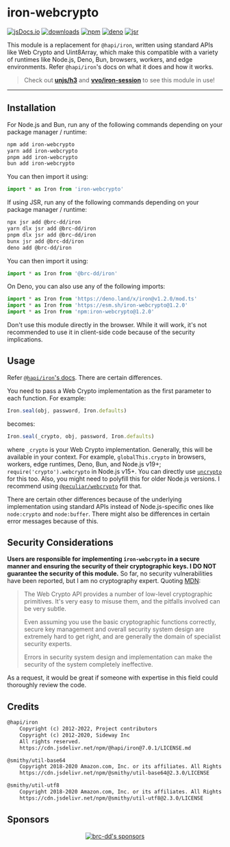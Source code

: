 # iron-webcrypto

[![jsDocs.io](https://img.shields.io/badge/jsDocs.io-reference-blue?style=flat-square)](https://www.jsdocs.io/package/iron-webcrypto)
[![downloads](https://img.shields.io/npm/dm/iron-webcrypto?style=flat-square)](https://www.npmjs.com/package/iron-webcrypto)
[![npm](https://img.shields.io/npm/v/iron-webcrypto?style=flat-square)](https://www.npmjs.com/package/iron-webcrypto)
[![deno](https://img.shields.io/badge/deno-iron@v1.2.0-blue.svg?style=flat-square)](https://deno.land/x/iron@v1.2.0/mod.ts)
[![jsr](https://img.shields.io/badge/jsr-@brc--dd/iron@v1.2.0-blue.svg?style=flat-square)](https://jsr.io/@brc-dd/iron)

This module is a replacement for `@hapi/iron`, written using standard APIs like
Web Crypto and Uint8Array, which make this compatible with a variety of runtimes
like Node.js, Deno, Bun, browsers, workers, and edge environments. Refer
`@hapi/iron`'s docs on what it does and how it works.

> Check out [**unjs/h3**](https://github.com/unjs/h3) and
> [**vvo/iron-session**](https://github.com/vvo/iron-session) to see this module
> in use!

---

## Installation

For Node.js and Bun, run any of the following commands depending on your package
manager / runtime:

```sh
npm add iron-webcrypto
yarn add iron-webcrypto
pnpm add iron-webcrypto
bun add iron-webcrypto
```

You can then import it using:

```ts
import * as Iron from 'iron-webcrypto'
```

If using JSR, run any of the following commands depending on your package
manager / runtime:

```sh
npx jsr add @brc-dd/iron
yarn dlx jsr add @brc-dd/iron
pnpm dlx jsr add @brc-dd/iron
bunx jsr add @brc-dd/iron
deno add @brc-dd/iron
```

You can then import it using:

```ts
import * as Iron from '@brc-dd/iron'
```

On Deno, you can also use any of the following imports:

```ts
import * as Iron from 'https://deno.land/x/iron@v1.2.0/mod.ts'
import * as Iron from 'https://esm.sh/iron-webcrypto@1.2.0'
import * as Iron from 'npm:iron-webcrypto@1.2.0'
```

Don't use this module directly in the browser. While it will work, it's not
recommended to use it in client-side code because of the security implications.

## Usage

Refer [`@hapi/iron`'s docs](https://hapi.dev/module/iron/). There are certain
differences.

You need to pass a Web Crypto implementation as the first parameter to each
function. For example:

```ts
Iron.seal(obj, password, Iron.defaults)
```

becomes:

```ts
Iron.seal(_crypto, obj, password, Iron.defaults)
```

where `_crypto` is your Web Crypto implementation. Generally, this will be
available in your context. For example, `globalThis.crypto` in browsers,
workers, edge runtimes, Deno, Bun, and Node.js v19+;
`require('crypto').webcrypto` in Node.js v15+. You can directly use
[`uncrypto`](https://github.com/unjs/uncrypto) for this too. Also, you might
need to polyfill this for older Node.js versions. I recommend using
[`@peculiar/webcrypto`](https://github.com/PeculiarVentures/webcrypto) for that.

There are certain other differences because of the underlying implementation
using standard APIs instead of Node.js-specific ones like `node:crypto` and
`node:buffer`. There might also be differences in certain error messages because
of this.

## Security Considerations

**Users are responsible for implementing `iron-webcrypto` in a secure manner and
ensuring the security of their cryptographic keys. I DO NOT guarantee the
security of this module.** So far, no security vulnerabilities have been
reported, but I am no cryptography expert. Quoting
[MDN](https://developer.mozilla.org/en-US/docs/Web/API/Web_Crypto_API):

> The Web Crypto API provides a number of low-level cryptographic primitives.
> It's very easy to misuse them, and the pitfalls involved can be very subtle.
>
> Even assuming you use the basic cryptographic functions correctly, secure key
> management and overall security system design are extremely hard to get right,
> and are generally the domain of specialist security experts.
>
> Errors in security system design and implementation can make the security of
> the system completely ineffective.

As a request, it would be great if someone with expertise in this field could
thoroughly review the code.

## Credits

```txt
@hapi/iron
    Copyright (c) 2012-2022, Project contributors
    Copyright (c) 2012-2020, Sideway Inc
    All rights reserved.
    https://cdn.jsdelivr.net/npm/@hapi/iron@7.0.1/LICENSE.md

@smithy/util-base64
    Copyright 2018-2020 Amazon.com, Inc. or its affiliates. All Rights Reserved.
    https://cdn.jsdelivr.net/npm/@smithy/util-base64@2.3.0/LICENSE

@smithy/util-utf8
    Copyright 2018-2020 Amazon.com, Inc. or its affiliates. All Rights Reserved.
    https://cdn.jsdelivr.net/npm/@smithy/util-utf8@2.3.0/LICENSE
```

## Sponsors

<p align="center">
  <a href="https://cdn.jsdelivr.net/gh/brc-dd/static/sponsors.svg">
    <img alt="brc-dd's sponsors" src='https://cdn.jsdelivr.net/gh/brc-dd/static/sponsors.svg'/>
  </a>
</p>
